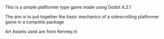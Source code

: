 This is a simple platformer type game made using Godot 4.2.1

The aim is to put together the basic mechanics of a sidescrolling platformer game in a complete package

Art Assets used are from Kenney.nl

